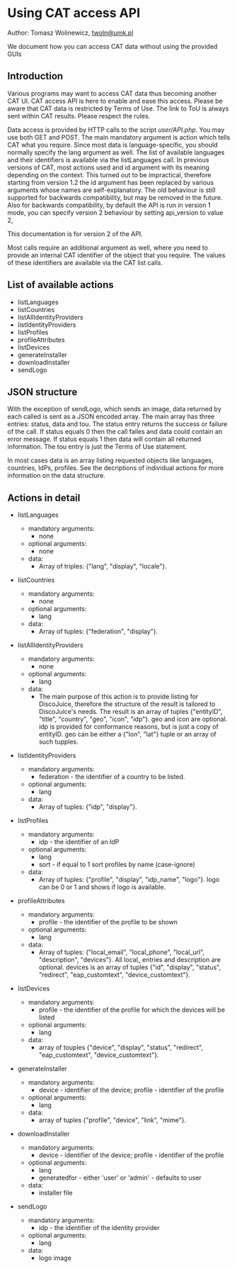 Using CAT access API
======================
Author: Tomasz Wolinewicz, twoln@umk.pl

We document how you can access CAT data without using the provided GUIs

Introduction
------------

Various programs may want to access CAT data thus becoming another CAT UI.
CAT access API is here to enable and ease this access. Please be aware that CAT
data is restricted by Terms of Use. The link to ToU is always sent within CAT results.
Please respect the rules.

Data access is provided by HTTP calls to the script <em>user/API.php</em>. You may use both GET and POST.
The main mandatory argument is <emphasis>action</emphasis> which tells CAT what you require.
Since most data is language-specific, you should normally specify
the <emphasis>lang</emphasis> argument as well.
The list of available languages and their identifiers is available via
the <emphasis>listLanguages</emphasis> call.
In previous versions of CAT, most actions used and <emphasis>id</emphasis> argument with its meaning
depending on the context. This turned out to be impractical, therefore starting from version 1.2
the <emphasis>id</emphasis> argument has been replaced by various arguments whose names are self-explanatory.
The old behaviour is still supported for backwards compatibility, but may be removed in the future.
Also for backwards compatibility, by default the API is run in version 1 mode, you can specify version 2 behaviour
by setting api_version to value 2,

This documentation is for version 2 of the API.

Most calls require an additional argument as well, where you need to provide
an internal CAT identifier of the object that you require. The values of these identifiers
are available via the CAT list calls.

List of available actions
-------------------------
* listLanguages
* listCountries
* listAllIdentityProviders
* listIdentityProviders
* listProfiles
* profileAttributes
* listDevices
* generateInstaller
* downloadInstaller
* sendLogo

JSON structure
--------------

With the exception of sendLogo, which sends an image, data returned by each called is sent as a JSON encoded array.
The main array has three entries: <emphasis>status</emphasis>, <emphasis>data</emphasis> and <emphasis>tou</emphasis>.
The <emphasis>status</emphasis> entry returns the success or failure of the call. If <emphasis>status</emphasis> equals <emphasis>0</emphasis> then the call failes and <emphasis>data</emphasis> could contain an error message. If <emphasis>status</emphasis> equals <emphasis>1</emphasis> then <emphasis>data</emphasis> will contain all returned information.
The <emphasis>tou</emphasis> entry is just the Terms of Use statement.

In most cases <emphasis>data</emphasis> is an array listing requested objects like languages, countries, IdPs, profiles. See the decriptions of individual actions for more information on the <emphasis>data</emphasis> structure.

Actions in detail
-----------------

* listLanguages
  - mandatory arguments:
    + none
  - optional arguments:
    + none
  - data:
    + Array of triples: {"lang", "display", "locale"}.

* listCountries
  - mandatory arguments:
    + none
  - optional arguments:
    + lang
  - data:
    + Array of tuples: {"federation", "display"}.
* listAllIdentityProviders
  - mandatory arguments:
    + none
  - optional arguments:
    + lang
  - data:
    + The main purpose of this action is to provide listing for DiscoJuice, therefore
      the structure of the result is tailored to DiscoJuice's needs.
      The result is an array of tuples {"entityID", "title", "country", "geo", "icon", "idp"}.
      <emphasis>geo</emphasis> and <emphasis>icon</emphasis> are optional. <emphasis>idp</emphasis>
      is provided for conformance reasons, but is just a copy of <emphasis>entityID</emphasis>.
      <emphasis>geo</emphasis> can be either a {"lon", "lat"} tuple or an array of such tupples.

* listIdentityProviders
  - mandatory arguments:
    + federation - the identifier of a country to be listed.
  - optional arguments:
    + lang
  - data:
    + Array of tuples: {"idp", "display"}.

* listProfiles
    - mandatory arguments:
      + idp - the identifier of an IdP
    - optional arguments:
      + lang
      + sort - if equal to 1 sort profiles by name (case-ignore)
    - data:
      + Array of tuples: {"profile", "display", "idp_name", "logo"}.
      <emphasis>logo</emphasis> can be <emphasis>0</emphasis> or <emphasis>1</emphasis> and
      shows if logo is available.

* profileAttributes
    - mandatory arguments:
      + profile - the identifier of the profile to be shown
    - optional arguments:
      + lang
    - data:
      + Array of tuples: {"local_email", "local_phone", "local_url", "description", "devices"}.
      All <emphasis>local_</emphasis> entries  and <emphasis>description</emphasis> are optional.
      <emphasis>devices</emphasis> is an array of tuples {"id", "display", "status", "redirect",
      "eap_customtext", "device_customtext"}.
* listDevices
    - mandatory arguments:
      + profile - the identifier of the profile for which the devices will be listed
    - optional arguments:
      + lang
    - data:
      + array of touples {"device", "display", "status", "redirect", "eap_customtext", "device_customtext"}.
* generateInstaller
    - mandatory arguments:
      + device - identifier of the device; profile - identifier of the profile
    - optional arguments:
      + lang
    - data:
      + array of tuples {"profile", "device", "link", "mime"}.
* downloadInstaller
    - mandatory arguments:
      + device - identifier of the device; profile - identifier of the profile
    - optional arguments:
      + lang
      + generatedfor - either 'user' or 'admin' - defaults to user
    - data:
      + installer file
* sendLogo
    - mandatory arguments:
      + idp - the identifier of the identity provider
    - optional arguments:
      + lang
    - data:
      + logo image
